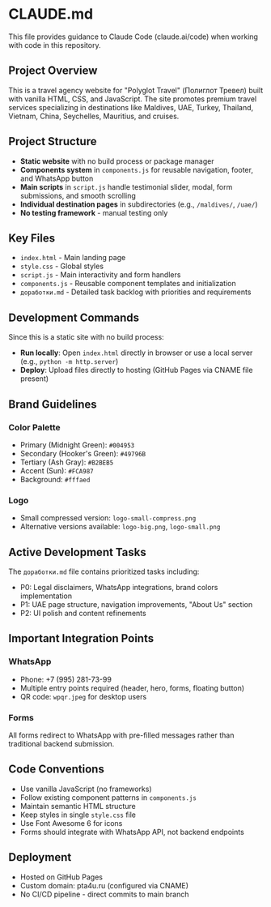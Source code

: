 # CLAUDE.md

This file provides guidance to Claude Code (claude.ai/code) when working with code in this repository.

## Project Overview

This is a travel agency website for "Polyglot Travel" (Полиглот Тревел) built with vanilla HTML, CSS, and JavaScript. The site promotes premium travel services specializing in destinations like Maldives, UAE, Turkey, Thailand, Vietnam, China, Seychelles, Mauritius, and cruises.

## Project Structure

- **Static website** with no build process or package manager
- **Components system** in `components.js` for reusable navigation, footer, and WhatsApp button
- **Main scripts** in `script.js` handle testimonial slider, modal, form submissions, and smooth scrolling
- **Individual destination pages** in subdirectories (e.g., `/maldives/`, `/uae/`)
- **No testing framework** - manual testing only

## Key Files

- `index.html` - Main landing page
- `style.css` - Global styles
- `script.js` - Main interactivity and form handlers
- `components.js` - Reusable component templates and initialization
- `доработки.md` - Detailed task backlog with priorities and requirements

## Development Commands

Since this is a static site with no build process:
- **Run locally**: Open `index.html` directly in browser or use a local server (e.g., `python -m http.server`)
- **Deploy**: Upload files directly to hosting (GitHub Pages via CNAME file present)

## Brand Guidelines

### Color Palette
- Primary (Midnight Green): `#004953`
- Secondary (Hooker's Green): `#49796B`
- Tertiary (Ash Gray): `#B2BEB5`
- Accent (Sun): `#FCA987`
- Background: `#fffaed`

### Logo
- Small compressed version: `logo-small-compress.png`
- Alternative versions available: `logo-big.png`, `logo-small.png`

## Active Development Tasks

The `доработки.md` file contains prioritized tasks including:
- P0: Legal disclaimers, WhatsApp integrations, brand colors implementation
- P1: UAE page structure, navigation improvements, "About Us" section
- P2: UI polish and content refinements

## Important Integration Points

### WhatsApp
- Phone: +7 (995) 281-73-99
- Multiple entry points required (header, hero, forms, floating button)
- QR code: `wpqr.jpeg` for desktop users

### Forms
All forms redirect to WhatsApp with pre-filled messages rather than traditional backend submission.

## Code Conventions

- Use vanilla JavaScript (no frameworks)
- Follow existing component patterns in `components.js`
- Maintain semantic HTML structure
- Keep styles in single `style.css` file
- Use Font Awesome 6 for icons
- Forms should integrate with WhatsApp API, not backend endpoints

## Deployment

- Hosted on GitHub Pages
- Custom domain: pta4u.ru (configured via CNAME)
- No CI/CD pipeline - direct commits to main branch